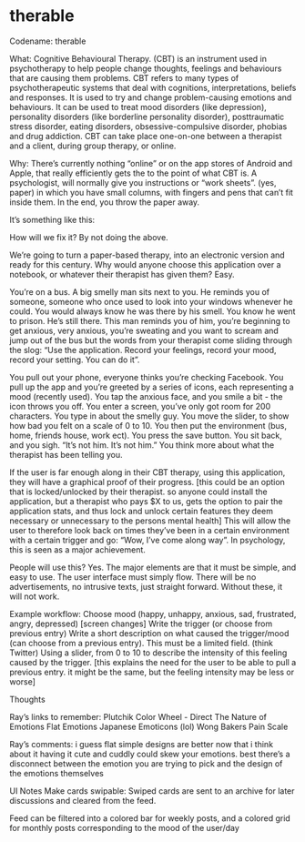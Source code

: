 therable
========
Codename:
therable

What:
Cognitive Behavioural Therapy. (CBT) is an instrument used in psychotherapy to help people change thoughts, feelings and behaviours that are causing them problems.
CBT refers to many types of psychotherapeutic systems that deal with cognitions, interpretations, beliefs and responses. It is used to try and change problem-causing emotions and behaviours.
It can be used to treat mood disorders (like depression), personality disorders (like borderline personality disorder), posttraumatic stress disorder, eating disorders, obsessive-compulsive disorder, phobias and drug addiction. CBT can take place one-on-one between a therapist and a client, during group therapy, or online.

Why:
There’s currently nothing “online” or on  the app stores of Android and Apple, that really efficiently gets the to the point of what CBT is.
A psychologist, will normally give you instructions or “work sheets”. (yes, paper) in which you have small columns, with fingers and pens that can’t fit inside them. In the end, you throw the paper away.

It’s something like this:




How will we fix it?
By not doing the above.

We’re going to turn a paper-based therapy, into an electronic version and ready for this century. Why would anyone choose this application over a notebook, or whatever their therapist has given them? Easy.

You’re on a bus. A big smelly man sits next to you. He reminds you of someone, someone who once used to look into your windows whenever he could. You would always know he was there by his smell. You know he went to prison. He’s still there. This man reminds you of him, you’re beginning to get anxious, very anxious, you’re sweating and you want to scream and jump out of the bus but the words from your therapist come sliding through the slog: “Use the application. Record your feelings, record your mood, record your setting. You can do it”.

You pull out your phone, everyone thinks you’re checking Facebook. You pull up the app and you’re greeted by a series of icons, each representing a mood (recently used). You tap the anxious face, and you smile a bit - the icon throws you off. You enter a screen, you’ve only got room for 200 characters. You type in about the smelly guy. You move the slider, to show how bad you felt on a scale of 0 to 10. You then put the environment (bus, home, friends house, work ect). You press the save button. You sit back, and you sigh. “It’s not him. It’s not him.” You think more about what the therapist has been telling you.

If the user is far enough along in their CBT therapy, using this application, they will have a graphical proof of their progress.  [this could be an option that is locked/unlocked by their therapist. so anyone could install the application, but a therapist who pays $X to us, gets the option to pair the application stats, and thus lock and unlock certain features they deem necessary or unnecessary to the persons mental health]  This will allow the user to therefore look back on times they’ve been in a certain environment with a certain trigger and go: “Wow, I’ve come along way”. In psychology, this is seen as a major achievement.








People will use this?
Yes. The major elements are that it must be simple, and easy to use. The user interface must simply flow. There will be no advertisements, no intrusive texts, just straight forward. Without these, it will not work.

Example workflow:
Choose mood (happy, unhappy, anxious, sad, frustrated, angry, depressed)
[screen changes]
Write the trigger (or choose from previous entry)
Write a short description on what caused the trigger/mood (can choose from a previous entry). This must be a limited field. (think Twitter)
Using a slider, from 0 to 10 to describe the intensity of this feeling caused by the trigger. [this explains the need for the user to be able to pull a previous entry. it might be the same, but the feeling intensity may be less or worse]


Thoughts

Ray’s links to remember:
Plutchik Color Wheel - Direct
The Nature of Emotions
Flat Emotions
Japanese Emoticons (lol)
Wong Bakers Pain Scale

Ray’s comments:
i guess flat simple designs are better now that i think about it having it cute and cuddly could skew your emotions. best there’s a disconnect between the emotion you are trying to pick and the design of the emotions themselves

UI Notes
Make cards swipable:  Swiped cards are sent to an archive for later discussions and cleared from the feed.

Feed can be filtered into a colored bar for weekly posts, and a colored grid for monthly posts corresponding to the mood of the user/day
